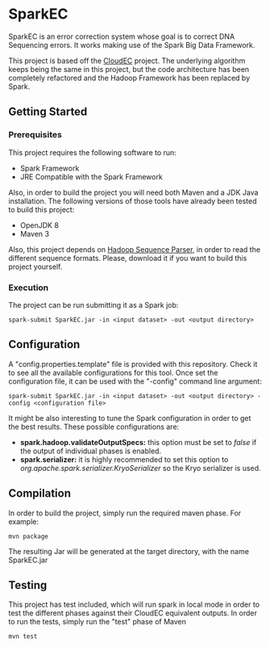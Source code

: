 # SparkEC
SparkEC is an error correction system whose goal is to correct DNA Sequencing errors. It works making use of the Spark Big Data Framework.

This project is based off the [CloudEC](https://github.com/CSCLabTW/CloudEC) project. The underlying algorithm keeps being the same in this project, but the code architecture has been completely refactored and the Hadoop Framework has been replaced by Spark.

## Getting Started

### Prerequisites

This project requires the following software to run:
* Spark Framework
* JRE Compatible with the Spark Framework 


Also, in order to build the project you will need both Maven and a JDK Java installation.
The following versions of those tools have already been tested to build this project:
* OpenJDK 8
* Maven 3

Also, this project depends on [Hadoop Sequence Parser](https://github.com/rreye/hsp), in order to read the different sequence formats. Please, download it if you want to build this project yourself.


### Execution

The project can be run submitting it as a Spark job:

`spark-submit SparkEC.jar -in <input dataset> -out <output directory>`

## Configuration

A "config.properties.template" file is provided with this repository. Check it to see all the available configurations for this tool. Once set the configuration file, it can be used with the "-config" command line argument: 

`spark-submit SparkEC.jar -in <input dataset> -out <output directory> -config <configuration file>`

It might be also interesting to tune the Spark configuration in order to get the best results. These possible configurations are:

* **spark.hadoop.validateOutputSpecs:** this option must be set to *false* if the output of individual phases is enabled.
* **spark.serializer:** it is highly recommended to set this option to *org.apache.spark.serializer.KryoSerializer* so the Kryo serializer is used.


## Compilation

In order to build the project, simply run the required maven phase. For example:

`mvn package`

The resulting Jar will be generated at the target directory, with the name SparkEC.jar


## Testing
This project has test included, which will run spark in local mode in order to test the different phases against their CloudEC equivalent outputs. In order to run the tests, simply run the "test" phase of Maven

`mvn test`

